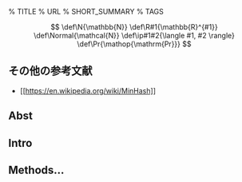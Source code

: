 % TITLE
% URL
% SHORT_SUMMARY
% TAGS

$$
\def\N{\mathbb{N}}
\def\R#1{\mathbb{R}^{#1}}
\def\Normal{\mathcal{N}}
\def\ip#1#2{\langle #1, #2 \rangle}
\def\Pr{\mathop{\mathrm{Pr}}}
$$

## その他の参考文献

- [[https://en.wikipedia.org/wiki/MinHash]]

## Abst

## Intro

## Methods...
